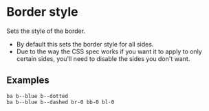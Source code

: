 # Border style

Sets the style of the border.

- By default this sets the border style for all sides.
- Due to the way the CSS spec works if you want it to apply to only certain sides, you'll need to disable the sides you don't want.

## Examples

<div class="pa3 ba b--gray-300">
    <div class="cols">
        <div class="col s:w-1/3">
            <div class="mb3 s:mb0">
                <div class="ba b--blue b--dotted h3"></div>
                <code class="mt1 clipboard">ba b--blue b--dotted</code>
            </div>
        </div>
        <div class="col s:w-2/3">
            <div>
                <div class="bt b--blue b--dashed br-0 bb-0 bl-0 h3"></div>
                <code class="mt1 clipboard">ba b--blue b--dashed br-0 bb-0 bl-0</code>
            </div>
        </div>
    </div>
</div>